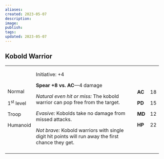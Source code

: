 ```yaml
---
aliases: 
created: 2023-05-07
description: 
image: 
publish: 
tags: 
updated: 2023-05-07
---
```


## Kobold Warrior

<table>
<colgroup>
<col style="width: 16%" />
<col style="width: 72%" />
<col style="width: 5%" />
<col style="width: 5%" />
</colgroup>
<tbody>
<tr class="odd">
<td><p>Normal</p>
<p>1<sup>st</sup> level</p>
<p>Troop</p>
<p>Humanoid</p></td>
<td><p>Initiative: +4</p>
<p><strong>Spear +8 vs. AC</strong>—4 damage</p>
<p><em>Natural even hit or miss:</em> The kobold warrior can pop free
from the target.</p>
<p><em>Evasive:</em> Kobolds take no damage from missed attacks.</p>
<p><em>Not brave:</em> Kobold warriors with single digit hit points will
run away the first chance they get.</p></td>
<td><p><strong>AC</strong></p>
<p><strong>PD</strong></p>
<p><strong>MD</strong></p>
<p><strong>HP</strong></p></td>
<td><p>18</p>
<p>15</p>
<p>12</p>
<p>22</p></td>
</tr>
<tr class="even">
<td></td>
<td></td>
<td></td>
<td></td>
</tr>
</tbody>
</table>

